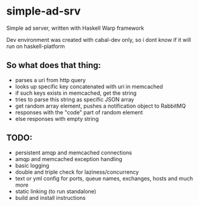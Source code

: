 simple-ad-srv
=============

Simple ad server, written with Haskell Warp framework

Dev environment was created with cabal-dev only, so i dont know if it will run on haskell-platform

So what does that thing:
--
* parses a uri from http query
* looks up specific key concatenated with uri in memcached
* if such keys exists in memcached, get the string
* tries to parse this string as specific JSON array
* get random array element, pushes a notification object to RabbitMQ
* responses with the "code" part of random element
* else responses with empty string

TODO: 
--
* persistent amqp and memcached connections
* amqp and memcached exception handling
* basic logging
* double and triple check for laziness/concurrency
* text or yml config for ports, queue names, exchanges, hosts and much more
* static linking (to run standalone)
* build and install instructions

